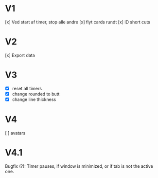 # V1
[x] Ved start af timer, stop alle andre
[x] flyt cards rundt
[x] ID short cuts

# V2
[x] Export data

# V3
* [x] reset all timers
* [x] change rounded to butt
* [x] change line thickness

# V4
[ ] avatars

# V4.1
Bugfix (?): Timer pauses, if window is minimized, or if tab is not the active one.
